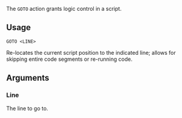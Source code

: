 The `GOTO` action grants logic control in a script.

## Usage
```
GOTO <LINE>
```
Re-locates the current script position to the indicated line; allows for skipping entire code segments or re-running code.

## Arguments
### Line
The line to go to.